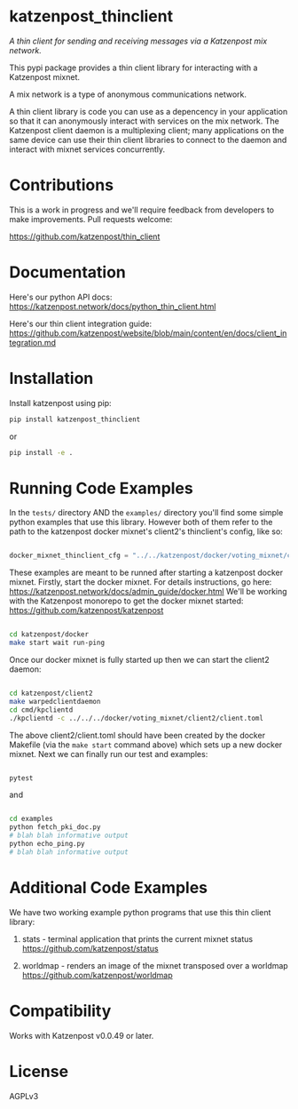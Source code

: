 
# katzenpost_thinclient

*A thin client for sending and receiving messages via a Katzenpost mix network.*

This pypi package provides a thin client library for interacting with a
Katzenpost mixnet.

A mix network is a type of anonymous communications network.

A thin client library is code you can use as a depencency in your
application so that it can anonymously interact with services on the
mix network. The Katzenpost client daemon is a multiplexing client;
many applications on the same device can use their thin client
libraries to connect to the daemon and interact with mixnet services
concurrently.



# Contributions

This is a work in progress and we'll require feedback from developers to make improvements.
Pull requests welcome:

https://github.com/katzenpost/thin_client



# Documentation

Here's our python API docs:
https://katzenpost.network/docs/python_thin_client.html

Here's our thin client integration guide:
https://github.com/katzenpost/website/blob/main/content/en/docs/client_integration.md



# Installation

Install katzenpost using pip:

```bash
pip install katzenpost_thinclient
```

or

```bash
pip install -e .
```



# Running Code Examples

In the `tests/` directory AND the `examples/` directory you'll find
some simple python examples that use this library. However both of
them refer to the path to the katzenpost docker mixnet's client2's
thinclient's config, like so:

```python

docker_mixnet_thinclient_cfg = "../../katzenpost/docker/voting_mixnet/client2/thinclient.toml"
```

These examples are meant to be runned after starting a katzenpost docker mixnet.
Firstly, start the docker mixnet. For details instructions, go here: https://katzenpost.network/docs/admin_guide/docker.html
We'll be working with the Katzenpost monorepo to get the docker mixnet started: https://github.com/katzenpost/katzenpost

```bash

cd katzenpost/docker
make start wait run-ping
```

Once our docker mixnet is fully started up then we can start the client2 daemon:

```bash

cd katzenpost/client2
make warpedclientdaemon
cd cmd/kpclientd
./kpclientd -c ../../../docker/voting_mixnet/client2/client.toml
```

The above client2/client.toml should have been created by the docker Makefile
(via the `make start` command above) which sets up a new docker mixnet. Next we can
finally run our test and examples:


```bash

pytest
```

and

```bash

cd examples
python fetch_pki_doc.py
# blah blah informative output
python echo_ping.py
# blah blah informative output
```


# Additional Code Examples

We have two working example python programs that use this
thin client library:

1. stats - terminal application that prints the current mixnet status
   https://github.com/katzenpost/status

2. worldmap - renders an image of the mixnet transposed over a worldmap
   https://github.com/katzenpost/worldmap


# Compatibility

Works with Katzenpost v0.0.49 or later.



# License

AGPLv3
